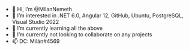 - 👋 Hi, I’m @MilanNemeth
- 👀 I’m interested in .NET 6.0, Angular 12, GitHub, Ubuntu, PostgreSQL, Visual Studio 2022
- 🌱 I’m currently learning all the above
- 💞️ I’m currently not looking to collaborate on any projects
- 📫 DC: Milán#4569

<!---
MilanNemeth/MilanNemeth is a ✨ special ✨ repository because its `README.md` (this file) appears on your GitHub profile.
You can click the Preview link to take a look at your changes.
--->
